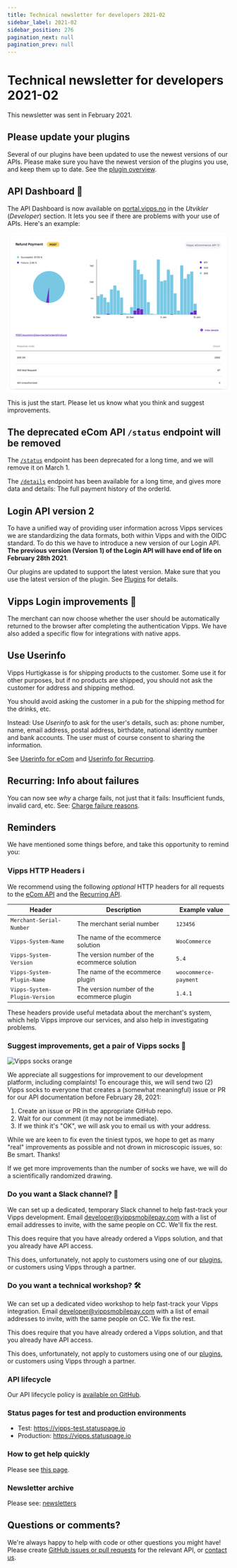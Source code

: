 ```yaml
---
title: Technical newsletter for developers 2021-02
sidebar_label: 2021-02
sidebar_position: 276
pagination_next: null
pagination_prev: null
---
```



# Technical newsletter for developers 2021-02

This newsletter was sent in February 2021.

## Please update your plugins

Several of our plugins have been updated to use the newest versions of
our APIs. Please make sure you have the newest version of the plugins
you use, and keep them up to date. See the
[plugin overview](https://developer.vippsmobilepay.com/docs/plugins).

## API Dashboard 🚦

The API Dashboard is now available on
[portal.vipps.no](https://portal.vipps.no)
in the *Utvikler* (*Developer*) section.
It lets you see if there are problems with your use of APIs.
Here's an example:

![API Dashboard example](images/2021-02-api-dashboard-example.png)

This is just the start. Please let us know what you think and suggest improvements.

## The deprecated eCom API `/status` endpoint will be removed

The
[`/status`](https://developer.vippsmobilepay.com/docs/APIs/ecom-api/vipps-ecom-api#get-payment-status)
endpoint has been deprecated for a long time, and we will remove it on March 1.

The
[`/details`](https://developer.vippsmobilepay.com/docs/APIs/ecom-api/vipps-ecom-api#get-payment-details)
endpoint has been available for a long time, and gives more data and details: The full payment history of the orderId.

## Login API version 2

To have a unified way of providing user information across Vipps services
we are standardizing the data formats, both within Vipps and with the OIDC standard.
To do this we have to introduce a new version of our Login API.
**The previous version (Version 1) of the Login API will have end of life on February 28th 2021**.

Our plugins are updated to support the latest version.
Make sure that you use the latest version of the plugin.
See
[Plugins](https://developer.vippsmobilepay.com/docs/plugins)
for details.

## Vipps Login improvements 🎉

The merchant can now choose whether the user should be automatically returned
to the browser after completing the authentication Vipps.
We have also added a specific flow for integrations with native apps.

## Use Userinfo

Vipps Hurtigkasse is for shipping products to the customer.
Some use it for other purposes, but if no products are shipped,
you should not ask the customer for address and shipping method.

You should avoid asking the customer in a pub for the shipping method for the drinks, etc.

Instead: Use *Userinfo* to ask for the user's details, such as:
phone number, name, email address, postal address, birthdate, national identity number and bank accounts.
The user must of course consent to sharing the information.

See
[Userinfo for eCom](https://developer.vippsmobilepay.com/docs/APIs/ecom-api/vipps-ecom-api#userinfo)
and
[Userinfo for Recurring](https://developer.vippsmobilepay.com/docs/APIs/recurring-api/recurring-api-guide#userinfo).

## Recurring: Info about failures

You can now see *why* a charge fails, not just that it fails: Insufficient funds, invalid card, etc.
See:
[Charge failure reasons](https://developer.vippsmobilepay.com/docs/APIs/recurring-api/recurring-api-guide#charge-failure-reasons).

## Reminders

We have mentioned some things before, and take this opportunity to remind you:

### Vipps HTTP Headers ℹ️

We recommend using the following *optional* HTTP headers for all requests to the
[eCom API](https://developer.vippsmobilepay.com/docs/APIs/ecom-api)
and the
[Recurring API](https://developer.vippsmobilepay.com/docs/APIs/recurring-api).

| Header                        | Description                                  | Example value        |
| ----------------------------- | -------------------------------------------- | -------------------- |
| `Merchant-Serial-Number`      | The merchant serial number                   | `123456`             |
| `Vipps-System-Name`           | The name of the ecommerce solution           | `WooCommerce`        |
| `Vipps-System-Version`        | The version number of the ecommerce solution | `5.4`                |
| `Vipps-System-Plugin-Name`    | The name of the ecommerce plugin             | `woocommerce-payment`  |
| `Vipps-System-Plugin-Version` | The version number of the ecommerce plugin   | `1.4.1`              |

These headers provide useful metadata about the merchant's system,
which help Vipps improve our services, and also help in investigating problems.

### Suggest improvements, get a pair of Vipps socks 🧦

![Vipps socks orange](images/2020-11-sock-orange.jpg)

We appreciate all suggestions for improvement to our development platform,
including complaints! To encourage this, we will send two (2) Vipps socks to
everyone that creates a (somewhat meaningful) issue or PR for our API
documentation before February 28, 2021:

1. Create an issue or PR in the appropriate GitHub repo.
2. Wait for our comment (it may not be immediate).
3. If we think it's "OK", we will ask you to email us with your address.

While we are keen to fix even the tiniest typos, we hope to get as many
"real" improvements as possible and not drown in microscopic issues, so:
Be smart. Thanks!

If we get more improvements than the number of socks we have,
we will do a scientifically randomized drawing.

### Do you want a Slack channel? 📢

We can set up a dedicated, temporary Slack channel to help fast-track your
Vipps development. Email [developer@vippsmobilepay.com](mailto:developer@vippsmobilepay.com) with a list of
email addresses to invite, with the same people on CC. We'll fix the rest.

This does require that you have already ordered a Vipps solution, and
that you already have API access.

This does, unfortunately, not apply to customers using one of our
[plugins](https://developer.vippsmobilepay.com/docs/plugins), or
customers using Vipps through a partner.

### Do you want a technical workshop? 🛠

We can set up a dedicated video workshop to help fast-track your
Vipps integration. Email [developer@vippsmobilepay.com](mailto:developer@vippsmobilepay.com) with a list of
email addresses to invite, with the same people on CC. We fix the rest.

This does require that you have already ordered a Vipps solution, and
that you already have API access.

This does, unfortunately, not apply to customers using one of our
[plugins](https://developer.vippsmobilepay.com/docs/plugins), or
customers using Vipps through a partner.

### API lifecycle

Our API lifecycle policy is
[available on GitHub](../knowledge-base/api-lifecycle.md).

### Status pages for test and production environments

* Test: <https://vipps-test.statuspage.io>
* Production: <https://vipps.statuspage.io>

### How to get help quickly

Please see
[this page](https://developer.vippsmobilepay.com/docs/contact).

### Newsletter archive

Please see: [newsletters](https://developer.vippsmobilepay.com/docs/newsletters)

## Questions or comments?

We're always happy to help with code or other questions you might have!
Please create [GitHub issues or pull requests](https://github.com/vippsas)
for the relevant API,
or [contact us](https://developer.vippsmobilepay.com/docs/contact).
